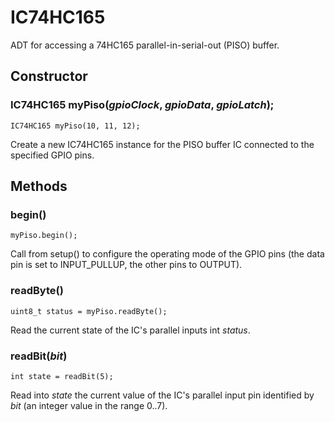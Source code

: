# IC74HC165

ADT for accessing a 74HC165 parallel-in-serial-out (PISO) buffer.

## Constructor

### IC74HC165 myPiso(*gpioClock*, *gpioData*, *gpioLatch*);

```
IC74HC165 myPiso(10, 11, 12);
```
Create a new IC74HC165 instance for the PISO buffer IC connected to the
specified GPIO pins.

## Methods

### begin()
```
myPiso.begin();
```
Call from setup() to configure the operating mode of the GPIO pins (the
data pin is set to INPUT_PULLUP, the other pins to OUTPUT).

### readByte()
```
uint8_t status = myPiso.readByte();
```
Read the current state of the IC's parallel inputs int *status*.

### readBit(*bit*)
```
int state = readBit(5);
```
Read into *state* the current value of the IC's parallel input pin
identified by *bit* (an integer value in the range 0..7).
